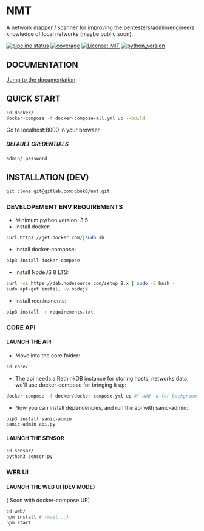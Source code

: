 
# NMT

A network mapper / scanner for improving the pentesters/admin/engineers knowledge of local networks (maybe public soon).



[![pipeline status](https://travis-ci.org/gbnk0/nmt.svg?branch=develop)]()
[![coverage](https://coveralls.io/repos/github/gbnk0/nmt/badge.svg?branch=develop)]()
[![License: MIT](https://img.shields.io/badge/License-MIT-yellow.svg)](https://opensource.org/licenses/MIT)
[![python_version](https://img.shields.io/badge/python-3.5%2C3.6-blue.svg)]()




## DOCUMENTATION
[Jump to the documentation](https://github.com/gbnk0/nmt/wiki)


## QUICK START

```bash
cd docker/
docker-compose -f docker-compose-all.yml up --build
```

Go to localhost:8000 in your browser

##### DEFAULT CREDENTIALS
`admin/ password`


## INSTALLATION (DEV)
```bash
git clone git@gitlab.com:gbnk0/nmt.git
```
### DEVELOPEMENT ENV REQUIREMENTS
- Minimum python version: 3.5
- Install docker: 
```bash
curl https://get.docker.com/|sudo sh
```

- Install docker-compose: 
```bash
pip3 install docker-compose
```

- Install NodeJS 8 LTS:
```bash
curl -sL https://deb.nodesource.com/setup_8.x | sudo -E bash -
sudo apt-get install -y nodejs
```

- Install requirements:
```bash
pip3 install -r requirements.txt
```

### CORE API
#### LAUNCH THE API
- Move into the core folder:

```bash
cd core/
```

- The api needs a RethinkDB instance for storing hosts, networks data, we'll use docker-compose for bringing it up:

```bash
docker-compose -f docker/docker-compose.yml up #( add -d for background )

```

- Now you can install dependencies, and run the api with sanic-admin:

```bash
pip3 install sanic-admin
sanic-admin api.py
```


#### LAUNCH THE SENSOR
```bash
cd sensor/
python3 sensor.py
```


### WEB UI 
#### LAUNCH THE WEB UI (DEV MODE)
( Soon with docker-compose UP)

```bash
cd web/
npm install # (wait...)
npm start
```
